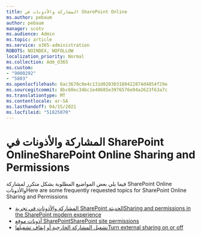 ```yaml
---
title: المشاركة والأذونات في SharePoint Online
ms.author: pebaum
author: pebaum
manager: scotv
ms.audience: Admin
ms.topic: article
ms.service: o365-administration
ROBOTS: NOINDEX, NOFOLLOW
localization_priority: Normal
ms.collection: Adm_O365
ms.custom:
- "9000292"
- "5803"
ms.openlocfilehash: 6ac3670c0e4c131d020303180422874d4854f29e
ms.sourcegitcommit: 8bc60ec34bc1e40685e3976576e04a2623f63a7c
ms.translationtype: MT
ms.contentlocale: ar-SA
ms.lasthandoff: 04/15/2021
ms.locfileid: "51825070"
---
```

# <a name="sharepoint-online-sharing-and-permissions"></a><span data-ttu-id="0ecad-102">المشاركة والأذونات في SharePoint Online</span><span class="sxs-lookup"><span data-stu-id="0ecad-102">SharePoint Online Sharing and Permissions</span></span>

<span data-ttu-id="0ecad-103">فيما يلي بعض المواضيع المطلوبة بشكل متكرر لمشاركة SharePoint Online والأذونات</span><span class="sxs-lookup"><span data-stu-id="0ecad-103">Here are some frequently requested topics for SharePoint Online Sharing and Permissions</span></span>

- [<span data-ttu-id="0ecad-104">المشاركة والأذونات في تجربة SharePoint الحديثة</span><span class="sxs-lookup"><span data-stu-id="0ecad-104">Sharing and permissions in the SharePoint modern experience</span></span>](https://docs.microsoft.com/sharepoint/modern-experience-sharing-permissions)
- [<span data-ttu-id="0ecad-105">أذونات موقع SharePoint</span><span class="sxs-lookup"><span data-stu-id="0ecad-105">SharePoint site permissions</span></span>](https://docs.microsoft.com/sharepoint/customize-sharepoint-site-permissions)
- [<span data-ttu-id="0ecad-106">تشغيل المشاركة الخارجية أو إيقاف تشغيلها</span><span class="sxs-lookup"><span data-stu-id="0ecad-106">Turn external sharing on or off</span></span>](https://docs.microsoft.com/sharepoint/turn-external-sharing-on-or-off)